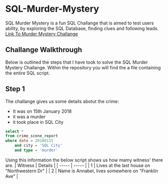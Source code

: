 # SQL-Murder-Mystery
SQL Murder Mystery is a fun SQL Challange that is aimed to test users ability, by exploring the SQL Database, finding clues and following leads.<br>[Link To Murder Mystery Challange](https://mystery.knightlab.com/)

## Challange Walkthrough
Below is outlined the steps that I have took to solve the SQL Murder Mystery Challange. Within the repository you will find the a file containing the entire SQL script.

## Step 1
The challange gives us some details abotut the crime: 
- It was on 15th January 2018
- it was a murder
- it took place in SQL City

````sql
select *
from crime_scene_report
where date = 20180115
	and city = 'SQL City'
	and type = 'murder'
````


Using this information the below script shows us how mamy witness' there are. 
| Witness | Details |
| ----- | ----- |
| 1 | Lives at the last house on "Northwestern Dr" |
| 2 | Name is Annabel, lives somewhere on "Franklin Ave" |
